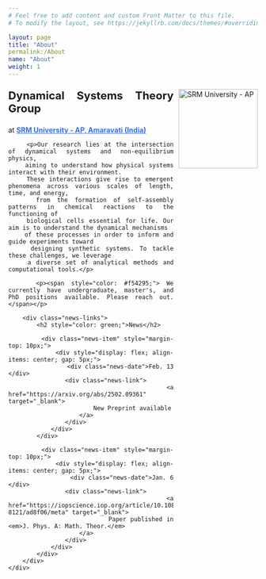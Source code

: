 ```yaml
---
# Feel free to add content and custom Front Matter to this file.
# To modify the layout, see https://jekyllrb.com/docs/themes/#overriding-theme-defaults

layout: page
title: "About"
permalink:/About
name: "About"
weight: 1
---
```

<head>
    <meta charset="UTF-8">
    <meta name="viewport" content="width=device-width, initial-scale=0.8">
    <style>
        .content {
            text-align: justify;
            hyphens: auto;
            position: relative;
        }
        .logo {
            float: right;
            margin-left: 10px;
            width: 160px;
        }
        a {
            color: #3471eb;
            text-decoration: underline;
        }
        .news-links {
            margin-top: 20px;
        }
        .news-item {
            max-width: 600px;
        }
        .news-date {
            width: 120px;
            text-align: left;
            font-weight: bold;
        }
        .news-link {
            flex-grow: 1;
        }
    </style>
</head>
<body>
    <div class="content">
        <p><img src="{{ site.baseurl }}/images/srmap-logo-2.png" alt="SRM University - AP" class="logo"></p>
        <p style="font-size: 22px; font-weight: bold;">Dynamical Systems Theory Group</p>
        <p>at <strong><a href="https://srmap.edu.in/"> SRM University - AP, Amaravati (India)</a></strong></p>

        <p>Our research lies at the intersection of dynamical systems and non-equilibrium physics,
        aiming to understand how physical systems interact with their environment.
        These interactions give rise to emergent phenomena across various scales of length, time, and energy,
        from the formation of self-assembly patterns in chemical reactions to the functioning of
        biological cells essential for life. Our aim is to understand the dynamical mechanisms
        of these processes in order to inform and guide experiments toward
        designing synthetic systems. To tackle these challenges, we leverage
        a diverse set of analytical methods and computational tools.</p>

        <p><span style="color: #f54295;"> We currently have undergraduate, master's, and PhD positions available. Please reach out.</span></p>

        <div class="news-links">
            <h2 style="color: green;">News</h2>

            <div class="news-item" style="margin-top: 10px;">
                <div style="display: flex; align-items: center; gap: 5px;">
                    <div class="news-date">Feb. 13 </div>
                    <div class="news-link">
                        <a href="https://arxiv.org/abs/2502.09361" target="_blank">
                            New Preprint available
                        </a>
                    </div>
                </div>
            </div>

            <div class="news-item" style="margin-top: 10px;">
                <div style="display: flex; align-items: center; gap: 5px;">
                    <div class="news-date">Jan. 6 </div>
                    <div class="news-link">
                        <a href="https://iopscience.iop.org/article/10.1088/1751-8121/ad8f06/meta" target="_blank">
                            Paper published in <em>J. Phys. A: Math. Theor.</em>
                        </a>
                    </div>
                </div>
            </div>
        </div>
    </div>
</body>


